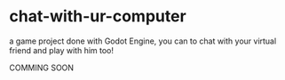# chat-with-ur-computer
a game project done with Godot Engine, you can to chat with your virtual friend and play with him too!

COMMING SOON
